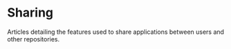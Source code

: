 # Sharing
Articles detailing the features used to share applications between users and other repositories.
